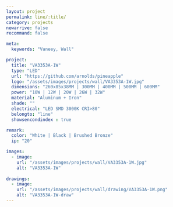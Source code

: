 ```yaml
---
layout: project
permalink: line/:title/
category: projects
newarrive: false
recommand: false

meta:
  keywords: "Vaneey, Wall"

project:
  title: "VA3353A-1W"
  type: "LED"
  url: "https://github.com/arnolds/pineapple"
  logo: "/assets/images/projects/wall/VA3353A-1W.jpg"
  dimensions: "260x85x38MM | 300MM | 400MM | 500MM | 600MM"
  power: "10W | 12W | 20W | 26W | 32W"
  material: "Aluminum + Iron"
  shade: ""
  electrical: "LED SMD 3000K CRI>80"
  belongto: "line"
  showsencondindex : true

remark:
  color: "White | Black | Brushed Bronze"
  ip: "20"

images:
  - image:
    url: "/assets/images/projects/wall/VA3353A-1W.jpg"
    alt: "VA3353A-1W"
    
drawings:
  - image:
    url: "/assets/images/projects/wall/drawing/VA3353A-1W.png"
    alt: "VA3353A-1W-draw"
---
```


